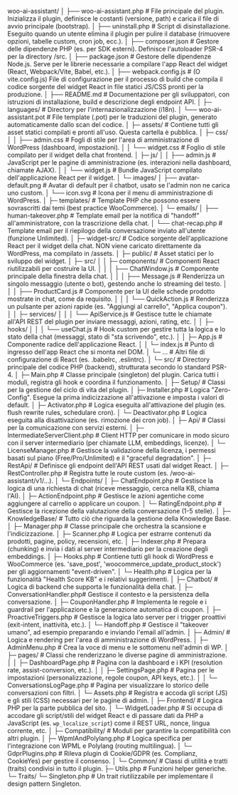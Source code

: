woo-ai-assistant/
│
├── woo-ai-assistant.php        # File principale del plugin. Inizializza il plugin, definisce le costanti (versione, path) e carica il file di avvio principale (bootstrap).
│
├── uninstall.php               # Script di disinstallazione. Eseguito quando un utente elimina il plugin per pulire il database (rimuovere opzioni, tabelle custom, cron job, ecc.).
│
├── composer.json               # Gestore delle dipendenze PHP (es. per SDK esterni). Definisce l'autoloader PSR-4 per la directory /src.
│
├── package.json                # Gestore delle dipendenze Node.js. Serve per le librerie necessarie a compilare l'app React del widget (React, Webpack/Vite, Babel, etc.).
│
├── webpack.config.js           # (O vite.config.js) File di configurazione per il processo di build che compila il codice sorgente del widget React in file statici JS/CSS pronti per la produzione.
│
├── README.md                   # Documentazione per gli sviluppatori, con istruzioni di installazione, build e descrizione degli endpoint API.
│
├─ languages/                   # Directory per l'internazionalizzazione (i18n).
│   └── woo-ai-assistant.pot    # File template (.pot) per le traduzioni del plugin, generato automaticamente dallo scan del codice.
│
├─ assets/                      # Contiene tutti gli asset statici compilati e pronti all'uso. Questa cartella è pubblica.
│   ├─ css/
│   │   ├── admin.css           # Fogli di stile per l'area di amministrazione di WordPress (dashboard, impostazioni).
│   │   └── widget.css          # Foglio di stile compilato per il widget della chat frontend.
│   ├─ js/
│   │   ├── admin.js            # JavaScript per le pagine di amministrazione (es. interazioni nella dashboard, chiamate AJAX).
│   │   └── widget.js           # Bundle JavaScript compilato dell'applicazione React per il widget.
│   └─ images/
│       ├── avatar-default.png  # Avatar di default per il chatbot, usato se l'admin non ne carica uno custom.
│       └── icon.svg            # Icona per il menu di amministrazione di WordPress.
│
├─ templates/                   # Template PHP che possono essere sovrascritti dai temi (best practice WooCommerce).
│   └─ emails/
│       ├── human-takeover.php  # Template email per la notifica di "handoff" all'amministratore, con la trascrizione della chat.
│       └── chat-recap.php      # Template email per il riepilogo della conversazione inviato all'utente (funzione Unlimited).
│
├─ widget-src/                  # Codice sorgente dell'applicazione React per il widget della chat. NON viene caricato direttamente da WordPress, ma compilato in /assets.
│   ├─ public/                  # Asset statici per lo sviluppo del widget.
│   ├─ src/
│   │  ├─ components/           # Componenti React riutilizzabili per costruire la UI.
│   │  │  ├── ChatWindow.js     # Componente principale della finestra della chat.
│   │  │  ├── Message.js        # Renderizza un singolo messaggio (utente o bot), gestendo anche lo streaming del testo.
│   │  │  ├── ProductCard.js    # Componente per la UI delle schede prodotto mostrate in chat, come da requisito.
│   │  │  └── QuickAction.js    # Renderizza un pulsante per azioni rapide (es. "Aggiungi al carrello", "Applica coupon").
│   │  ├─ services/
│   │  │  └── ApiService.js     # Gestisce tutte le chiamate all'API REST del plugin per inviare messaggi, azioni, rating, etc.
│   │  ├─ hooks/
│   │  │  └── useChat.js        # Hook custom per gestire tutta la logica e lo stato della chat (messaggi, stato di "sta scrivendo", etc.).
│   │  ├─ App.js                # Componente radice dell'applicazione React.
│   │  └─ index.js              # Punto di ingresso dell'app React che si monta nel DOM.
│   └─ ...                     # Altri file di configurazione di React (es. .babelrc, .eslintrc).
│
└─ src/                         # Directory principale del codice PHP (backend), strutturata secondo lo standard PSR-4.
    │
    ├─ Main.php                 # Classe principale (singleton) del plugin. Carica tutti i moduli, registra gli hook e coordina il funzionamento.
    │
    ├─ Setup/                   # Classi per la gestione del ciclo di vita del plugin.
    │  ├─ Installer.php        # Logica "Zero-Config". Esegue la prima indicizzazione all'attivazione e imposta i valori di default.
    │  ├─ Activator.php        # Logica eseguita all'attivazione del plugin (es. flush rewrite rules, schedulare cron).
    │  └─ Deactivator.php      # Logica eseguita alla disattivazione (es. rimozione dei cron job).
    │
    ├─ Api/                     # Classi per la comunicazione con servizi esterni.
    │  ├─ IntermediateServerClient.php # Client HTTP per comunicare in modo sicuro con il server intermediario (per chiamate LLM, embeddings, licenze).
    │  └─ LicenseManager.php           # Gestisce la validazione della licenza, i permessi basati sul piano (Free/Pro/Unlimited) e il "graceful degradation".
    │
    ├─ RestApi/                 # Definisce gli endpoint dell'API REST usati dal widget React.
    │  ├─ RestController.php     # Registra tutte le route custom (es. /woo-ai-assistant/v1/...).
    │  └─ Endpoints/
    │     ├─ ChatEndpoint.php     # Gestisce la logica di una richiesta di chat (riceve messaggio, cerca nella KB, chiama l'AI).
    │     ├─ ActionEndpoint.php   # Gestisce le azioni agentiche come aggiungere al carrello o applicare un coupon.
    │     └─ RatingEndpoint.php   # Gestisce la ricezione della valutazione della conversazione (1-5 stelle).
    │
    ├─ KnowledgeBase/           # Tutto ciò che riguarda la gestione della Knowledge Base.
    │  ├─ Manager.php          # Classe principale che orchestra la scansione e l'indicizzazione.
    │  ├─ Scanner.php          # Logica per estrarre contenuti da prodotti, pagine, policy, recensioni, etc.
    │  ├─ Indexer.php          # Prepara (chunking) e invia i dati al server intermediario per la creazione degli embeddings.
    │  ├─ Hooks.php            # Contiene tutti gli hook di WordPress e WooCommerce (es. 'save_post', 'woocommerce_update_product_stock') per gli aggiornamenti "event-driven".
    │  └─ Health.php           # Logica per la funzionalità "Health Score KB" e i relativi suggerimenti.
    │
    ├─ Chatbot/                 # Logica di backend che supporta le funzionalità della chat.
    │  ├─ ConversationHandler.php# Gestisce il contesto e la persistenza della conversazione.
    │  ├─ CouponHandler.php      # Implementa le regole e i guardrail per l'applicazione e la generazione automatica di coupon.
    │  ├─ ProactiveTriggers.php  # Gestisce la logica lato server per i trigger proattivi (exit-intent, inattività, etc.).
    │  └─ Handoff.php            # Gestisce il "takeover umano", ad esempio preparando e inviando l'email all'admin.
    │
    ├─ Admin/                   # Logica e rendering per l'area di amministrazione di WordPress.
    │  ├─ AdminMenu.php        # Crea la voce di menu e le sottomenu nell'admin di WP.
    │  ├─ pages/               # Classi che renderizzano le diverse pagine di amministrazione.
    │  │  ├─ DashboardPage.php  # Pagina con la dashboard e i KPI (resolution rate, assist-conversion, etc.).
    │  │  ├─ SettingsPage.php   # Pagina per le impostazioni (personalizzazione, regole coupon, API keys, etc.).
    │  │  └─ ConversationsLogPage.php # Pagina per visualizzare lo storico delle conversazioni con filtri.
    │  └─ Assets.php             # Registra e accoda gli script (JS) e gli stili (CSS) necessari per le pagine di admin.
    │
    ├─ Frontend/                # Logica PHP per la parte pubblica del sito.
    │  └─ WidgetLoader.php     # Si occupa di accodare gli script/stili del widget React e di passare dati da PHP a JavaScript (es. `wp_localize_script`) come il REST URL, nonce, lingua corrente, etc.
    │
    ├─ Compatibility/           # Moduli per garantire la compatibilità con altri plugin.
    │  ├─ WpmlAndPolylang.php  # Logica specifica per l'integrazione con WPML e Polylang (routing multilingua).
    │  └─ GdprPlugins.php      # Rileva plugin di Cookie/GDPR (es. Complianz, CookieYes) per gestire il consenso.
    │
    └─ Common/                  # Classi di utilità e tratti (traits) condivisi in tutto il plugin.
       ├─ Utils.php            # Funzioni helper generiche.
       └─ Traits/
          └─ Singleton.php     # Un trait riutilizzabile per implementare il design pattern Singleton.